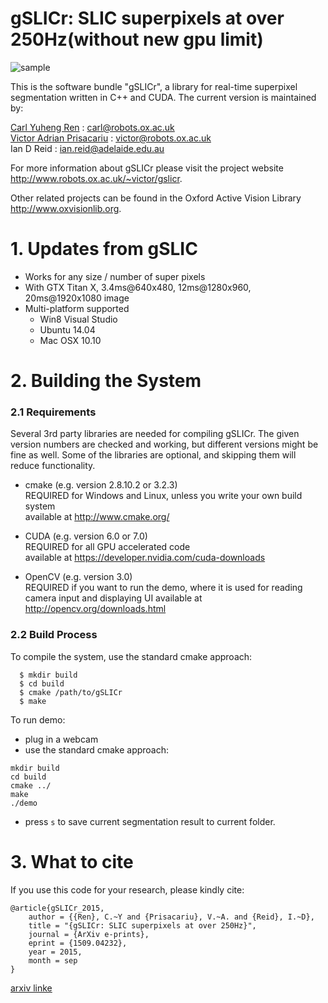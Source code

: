 # gSLICr: SLIC superpixels at over 250Hz(without new gpu limit)

![sample](sample.bmp)

This is the software bundle "gSLICr", a library for real-time superpixel segmentation written in C++ and CUDA. The current version is maintained by:

  [Carl Yuheng Ren](http://www.carlyuheng.com/) : <carl@robots.ox.ac.uk>  
  [Victor Adrian Prisacariu](http://www.robots.ox.ac.uk/~victor/) : <victor@robots.ox.ac.uk>  
  Ian D Reid : <ian.reid@adelaide.edu.au>  

For more information about gSLICr please visit the project website <http://www.robots.ox.ac.uk/~victor/gslicr>. 

Other related projects can be found in the Oxford Active Vision Library <http://www.oxvisionlib.org>.

# 1. Updates from gSLIC
- Works for any size / number of super pixels
- With GTX Titan X, 3.4ms@640x480, 12ms@1280x960, 20ms@1920x1080 image
- Multi-platform supported
  - Win8 Visual Studio
  - Ubuntu 14.04
  - Mac OSX 10.10

# 2. Building the System

### 2.1 Requirements

Several 3rd party libraries are needed for compiling gSLICr. The given version numbers are checked and working, but different versions might be fine as well. Some of the libraries are optional, and skipping them will reduce functionality.

  - cmake (e.g. version 2.8.10.2 or 3.2.3)  
    REQUIRED for Windows and Linux, unless you write your own build system  
    available at http://www.cmake.org/

  - CUDA (e.g. version 6.0 or 7.0)  
    REQUIRED for all GPU accelerated code  
    available at https://developer.nvidia.com/cuda-downloads

  - OpenCV (e.g. version 3.0)  
    REQUIRED if you want to run the demo, where it is used for reading camera input and displaying UI
    available at http://opencv.org/downloads.html

### 2.2 Build Process

  To compile the system, use the standard cmake approach:
```
  $ mkdir build
  $ cd build
  $ cmake /path/to/gSLICr
  $ make
```

  To run demo:
- plug in a webcam
- use the standard cmake approach:
```
mkdir build
cd build
cmake ../
make
./demo
```
- press `s` to save current segmentation result to current folder.

# 3. What to cite
If you use this code for your research, please kindly cite:
```
@article{gSLICr_2015,
	author = {{Ren}, C.~Y and {Prisacariu}, V.~A. and {Reid}, I.~D},
	title = "{gSLICr: SLIC superpixels at over 250Hz}",
	journal = {ArXiv e-prints},
	eprint = {1509.04232},
	year = 2015,
	month = sep
}
```
[arxiv linke](http://arxiv.org/abs/1509.04232)
